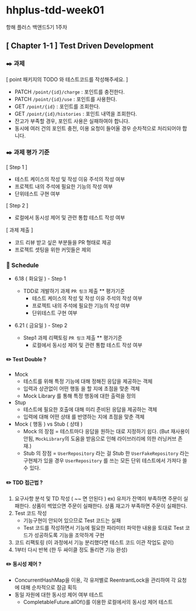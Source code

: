 # hhplus-tdd-week01
항해 플러스 백앤드5기 1주차


## [ Chapter 1-1 ] Test Driven Development


### :black_nib: 과제
[ point 패키지의 TODO 와 테스트코드를 작성해주세요. ]
* PATCH  `/point/{id}/charge` : 포인트를 충전한다.
* PATCH `/point/{id}/use` : 포인트를 사용한다.
* GET `/point/{id}` : 포인트를 조회한다.
* GET `/point/{id}/histories` : 포인트 내역을 조회한다.
* 잔고가 부족할 경우, 포인트 사용은 실패하여야 합니다.
* 동시에 여러 건의 포인트 충전, 이용 요청이 들어올 경우 순차적으로 처리되어야 합니다.


### :black_nib: 과제 평가 기준
[ Step 1 ]
* 테스트 케이스의 작성 및 작성 이유 주석의 작성 여부
* 프로젝트 내의 주석에 필요한 기능의 작성 여부
* 단위테스트 구현 여부

[ Step 2 ]
* 로컬에서 동시성 제어 및 관련 통합 테스트 작성 여부

[ 과제 제출 ] 
* 코드 리뷰 받고 싶은 부분들을 PR 형태로 제공
* 프로젝트 셋팅을 위한 커밋들은 제외


### :date: Schedule
* 6.18 ( 화요일 ) - Step 1
  - TDD로 개발하기 과제 `PR 링크` 제출
    ** 평가기준
     * 테스트 케이스의 작성 및 작성 이유 주석의 작성 여부
     * 프로젝트 내의 주석에 필요한 기능의 작성 여부
     * 단위테스트 구현 여부
      
* 6.21 ( 금요일 ) - Step 2
  - Step1 과제 리팩토링 `PR 링크` 제출
    ** 평가기준
     * 로컬에서 동시성 제어 및 관련 통합 테스트 작성 여부


#### :pencil2: Test Double ?
* Mock
  * 테스트를 위해 특정 기능에 대해 정해진 응답을 제공하는 객체
  * 입력과 상관없이 어떤 행동 을 할 지에 초점을 맞춘 객체
  * Mock Library 를 통해 특정 행동에 대한 출력을 정의
* Stup
  * 테스트에 필요한 호출에 대해 미리 준비된 응답을 제공하는 객체
  * 입력에 대해 어떤 상태 를 반영하는 지에 초점을 맞춘 객체
* Mock ( 행동 ) vs Stub ( 상태 )
  * Mock 의 장점 = 테스트마다 응답을 원하는 대로 지정하기 쉽다. (But 재사용이 안됨, `MockLibrary`의 도움을 받음으로 인해 라이브러리에 의한 러닝커브 존재.)
  * Stub 의 장점 = `UserRepository` 라는 걸 Stub 한 `UserFakeRepository` 라는 구현체가 있을 경우 `UserRepository` 를 쓰는 모든 단위 테스트에서 가져다 쓸 수 있다.


#### :pencil2: TDD 접근법 ?
1. 요구사항 분석 및 TD 작성 ( ~~ 면 안된다 )
   ex) 유저가 잔액이 부족하면 주문이 실패한다.
       상품이 썩었으면 주문이 실패한다.
       상품 재고가 부족하면 주문이 실패한다.
2. Test 코드 작성
   * 기능구현이 안되어 있으므로 Test 코드는 실패
   * Test 코드를 작성하면서 기능에 필요한 파라미터 파악한 내용을 토대로 Test 코드가 성공하도록 기능을 조악하게 구현
3. 코드 리팩토링 (이 과정에서 기능 분리했다면 테스트 코드 이관 작업도 같이)
4. 1부터 다시 반복 (한 두 싸이클 정도 돌리면 기능 완성)


#### :pencil2: 동시성 제어 ?
* ConcurrentHashMap을 이용, 각 유저별로 ReentrantLock을 관리하여 각 요청에 대해 순차적으로 잠금 획득
* 동일 자원에 대한 동시성 제어 여부 테스트
  * CompletableFuture.allOf()를 이용한 로컬에서의 동시성 제어 테스트
